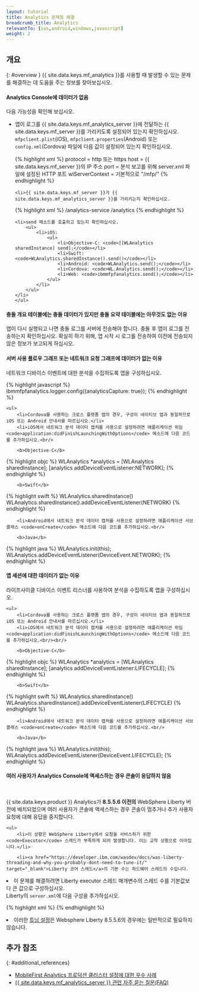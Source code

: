 ```yaml
---
layout: tutorial
title: Analytics 문제점 해결
breadcrumb_title: Analytics
relevantTo: [ios,android,windows,javascript]
weight: 2
---
```

<!-- NLS_CHARSET=UTF-8 -->
## 개요
{: #overview }
{{ site.data.keys.mf_analytics }}를 사용할 때 발생할 수 있는 문제를 해결하는 데 도움을 주는 정보를 찾아보십시오.

<div class="panel panel-default">
  <div class="panel-heading"><h4>Analytics Console에 데이터가 없음</h4></div>
  <div class="panel-body">
  <p>다음 가능성을 확인해 보십시오.</p>
  <ul>
    <li>앱이 로그를 {{ site.data.keys.mf_analytics_server }}에 전달하는 {{ site.data.keys.mf_server }}를 가리키도록 설정되어 있는지 확인하십시오. <code>mfpclient.plist</code>(iOS), <code>mfpclient.properties</code>(Android) 또는 <code>config.xml</code>(Cordova) 파일에 다음 값이 설정되어 있는지 확인하십시오.

{% highlight xml %}
protocol = http 또는 https
host = {{ site.data.keys.mf_server }}의 IP 주소
port = 분석 보고를 위해 server.xml 파일에 설정된 HTTP 포트
wlServerContext = 기본적으로 "/mfp/"
{% endhighlight %}</li>

    <li>{{ site.data.keys.mf_server }}가 {{ site.data.keys.mf_analytics_server }}를 가리키는지 확인하십시오.

{% highlight xml %}
/analytics-service
/analytics
{% endhighlight %}</li>

    <li>send 메소드를 호출하고 있는지 확인하십시오.
        <ul>
            <li>iOS:
                <ul>
                    <li>Objective-C: <code>[[WLAnalytics sharedInstance] send];</code></li>
                    <li>Swift: <code>WLAnalytics.sharedInstance().send()</code></li>
                    <li>Android: <code>WLAnalytics.send();</code></li>
                    <li>Cordova: <code>WL.Analytics.send();</code></li>
                    <li>Web: <code>ibmmfpfanalytics.send();</code></li>
                </ul>
            </li>
        </ul>
    </li>
    </ul>
  </div>
</div>

<div class="panel panel-default">
  <div class="panel-heading"><h4>충돌 개요 테이블에는 충돌 데이터가 있지만 충돌 요약 테이블에는 아무것도 없는 이유</h4></div>
  <div class="panel-body">
    <p>앱이 다시 실행되고 나면 충돌 로그를 서버에 전송해야 합니다. 충돌 후 앱이 로그를 전송하는지 확인하십시오. 확실히 하기 위해, 앱 시작 시 로그를 전송하여 이전에 전송되지 않은 정보가 보고되게 하십시오.</p>
  </div>
</div>

<div class="panel panel-default">
  <div class="panel-heading"><h4>서버 사용 플로우 그래프 또는 네트워크 요청 그래프에 데이터가 없는 이유</h4></div>
  <div class="panel-body">
    <p>네트워크 디바이스 이벤트에 대한 분석을 수집하도록 앱을 구성하십시오.</p>

{% highlight javascript %}
ibmmfpfanalytics.logger.config({analyticsCapture: true});
{% endhighlight %}

    <ul>
        <li>Cordova를 사용하는 크로스 플랫폼 앱의 경우, 구성이 네이티브 앱과 동일하므로 iOS 또는 Android 안내서를 따르십시오.</li>
        <li>iOS에서 네트워크 분석 데이터 캡처를 사용으로 설정하려면 애플리케이션 위임 <code>application:didFinishLaunchingWithOptions</code> 메소드에 다음 코드를 추가하십시오.<br/>

        <b>Objective-C</b>

{% highlight objc %}
WLAnalytics *analytics = [WLAnalytics sharedInstance];
[analytics addDeviceEventListener:NETWORK];
{% endhighlight %}

        <b>Swift</b>

{% highlight swift %}
WLAnalytics.sharedInstance()
WLAnalytics.sharedInstance().addDeviceEventListener(NETWORK)
{% endhighlight %}</li>

        <li>Android에서 네트워크 분석 데이터 캡처를 사용으로 설정하려면 애플리케이션 서브클래스 <code>onCreate</code> 메소드에 다음 코드를 추가하십시오.<br/>

        <b>Java</b>
{% highlight java %}
WLAnalytics.init(this);
WLAnalytics.addDeviceEventListener(DeviceEvent.NETWORK);
{% endhighlight %}</li>
    </ul>
  </div>
</div>

<div class="panel panel-default">
  <div class="panel-heading"><h4>앱 세션에 대한 데이터가 없는 이유</h4></div>
  <div class="panel-body">
    <p>라이프사이클 디바이스 이벤트 리스너를 사용하여 분석을 수집하도록 앱을 구성하십시오.</p>

    <ul>
        <li>Cordova를 사용하는 크로스 플랫폼 앱의 경우, 구성이 네이티브 앱과 동일하므로 iOS 또는 Android 안내서를 따르십시오.</li>
        <li>iOS에서 네트워크 분석 데이터 캡처를 사용으로 설정하려면 애플리케이션 위임 <code>application:didFinishLaunchingWithOptions</code> 메소드에 다음 코드를 추가하십시오.<br/><br/>

        <b>Objective-C</b>

{% highlight objc %}
WLAnalytics *analytics = [WLAnalytics sharedInstance];
[analytics addDeviceEventListener:LIFECYCLE];
{% endhighlight %}

        <b>Swift</b>

{% highlight swift %}
WLAnalytics.sharedInstance()
WLAnalytics.sharedInstance().addDeviceEventListener(LIFECYCLE)
{% endhighlight %}</li>

        <li>Android에서 네트워크 분석 데이터 캡처를 사용으로 설정하려면 애플리케이션 서브클래스 <code>onCreate</code> 메소드에 다음 코드를 추가하십시오.<br/>

        <b>Java</b>

{% highlight java %}
WLAnalytics.init(this);
WLAnalytics.addDeviceEventListener(DeviceEvent.LIFECYCLE);
{% endhighlight %}</li>
    </ul>
  </div>
</div>

<div class="panel panel-default">
  <div class="panel-heading"><h4>여러 사용자가 Analytics Console에 액세스하는 경우 콘솔이 응답하지 않음</h4></div>
  <div class="panel-body">
  <br>
    <p>{{ site.data.keys.product }} Analytics가 <b>8.5.5.6 이전의</b> WebSphere Liberty 버전에 배치되었으며 여러 사용자가 콘솔에 액세스하는 경우 콘솔이 멈추거나 추가 사용자 요청에 대해 응답을 중지합니다.
</p>

    <ul>
        <li>이 상황은 WebSphere Liberty에서 요청을 서비스하기 위한 <code>Executor</code> 스레드가 부족하게 되어 발생합니다. 이는 교착 상황으로 이어집니다.</li>

        <li><a href="https://developer.ibm.com/wasdev/docs/was-liberty-threading-and-why-you-probably-dont-need-to-tune-it/" target="_blank">Liberty 코어 스레드</a>의 기본 수는 하드웨어 스레드의 수입니다.
</li>
        <li>이 문제를 해결하려면 Liberty executor 스레드 매개변수의 스레드 수를 기본값보다 큰 값으로 구성하십시오.
<br/>
Liberty의 <code>server.xml</code>에 다음 구성을 추가하십시오.
<br/>

{% highlight xml %}
<executor name="LargeThreadPool" id="default" coreThreads="80" maxThreads="80" keepAlive="60s" stealPolicy="STRICT" rejectedWorkPolicy="CALLER_RUNS" />
{% endhighlight %}</li>
<li>이러한 <a href="https://www.ibm.com/support/knowledgecenter/SSAW57_liberty/com.ibm.websphere.wlp.nd.multiplatform.doc/ae/twlp_tun.html" target="_blank">튜닝 설정</a>은 Websphere Liberty 8.5.5.6의 경우에는 일반적으로 필요하지 않습니다.</li>
    </ul>
  </div>
</div>

## 추가 참조
{: #additional_references}

* [MobileFirst Analytics 프로덕션 클러스터 설정에 대한 우수 사례](../../analytics/bestpractices-prod/)
* [{{ site.data.keys.mf_analytics_server }} 관련 자주 묻는 질문(FAQ)](../../analytics/bestpractices-prod/faq/)
